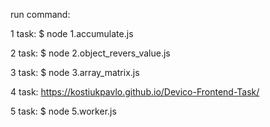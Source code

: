 run command:

1 task:
$ node 1.accumulate.js

2 task:
$ node 2.object_revers_value.js

3 task:
$ node 3.array_matrix.js

4 task: https://kostiukpavlo.github.io/Devico-Frontend-Task/

5 task:
$ node 5.worker.js

